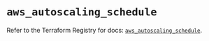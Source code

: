 # `aws_autoscaling_schedule`

Refer to the Terraform Registry for docs: [`aws_autoscaling_schedule`](https://registry.terraform.io/providers/hashicorp/aws/6.14.1/docs/resources/autoscaling_schedule).
